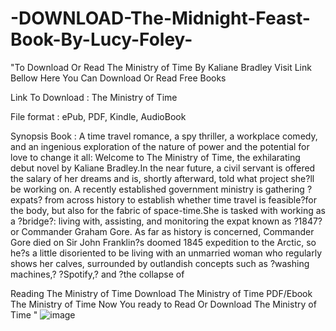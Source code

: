 # -DOWNLOAD-The-Midnight-Feast-Book-By-Lucy-Foley-
"To Download Or Read The Ministry of Time By Kaliane Bradley
Visit Link Bellow Here You Can Download Or Read Free Books

Link To Download  :  The Ministry of Time

File format : ePub, PDF, Kindle, AudioBook

Synopsis Book : A time travel romance, a spy thriller, a workplace comedy, and an ingenious exploration of the nature of power and the potential for love to change it all: Welcome to The Ministry of Time, the exhilarating debut novel by Kaliane Bradley.In the near future, a civil servant is offered the salary of her dreams and is, shortly afterward, told what project she?ll be working on. A recently established government ministry is gathering ?expats? from across history to establish whether time travel is feasible?for the body, but also for the fabric of space-time.She is tasked with working as a ?bridge?: living with, assisting, and monitoring the expat known as ?1847? or Commander Graham Gore. As far as history is concerned, Commander Gore died on Sir John Franklin?s doomed 1845 expedition to the Arctic, so he?s a little disoriented to be living with an unmarried woman who regularly shows her calves, surrounded by outlandish concepts such as ?washing machines,? ?Spotify,? and ?the collapse of 

Reading The Ministry of Time
Download The Ministry of Time
PDF/Ebook The Ministry of Time
Now You ready to Read Or Download The Ministry of Time
"
![image](https://github.com/user-attachments/assets/5df07868-b496-4fc0-80b4-0b993ffcc601)

